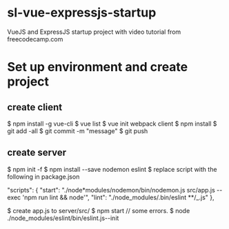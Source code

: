 # sl-vue-expressjs-startup

VueJS and ExpressJS startup project with video tutorial from freecodecamp.com

# Set up environment and create project

## create client

\$ npm install -g vue-cli
\$ vue list
\$ vue init webpack client
\$ npm install
\$ git add -all
\$ git commit -m "message"
\$ git push

## create server

\$ npm init -f
\$ npm install --save nodemon eslint
\$ replace script with the following in package.json

"scripts": {
"start": "./node\*modules/nodemon/bin/nodemon.js src/app.js --exec 'npm run lint && node'",
"lint": "./node_modules/.bin/eslint \*\*/\_.js"
},

\$ create app.js to server/src/
\$ npm start // some errors.
\$ node ./node_modules/eslint/bin/eslint.js--init
